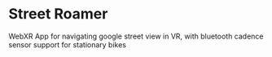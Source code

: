 # Street Roamer

WebXR App for navigating google street view in VR, with bluetooth cadence sensor support for stationary bikes 
